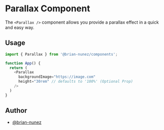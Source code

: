 # Parallax Component

The `<Parallax />` component allows you provide a parallax effect in a quick and easy way.

## Usage

```javascript
import { Parallax } from '@brian-nunez/components';

function App() {
  return (
    <Parallax
      backgroundImage="https://image.com"
      height="30rem" // defaults to '100%' (Optional Prop)
    />
  )
}
```

## Author

- [@brian-nunez](https://www.github.com/brian-nunez)

